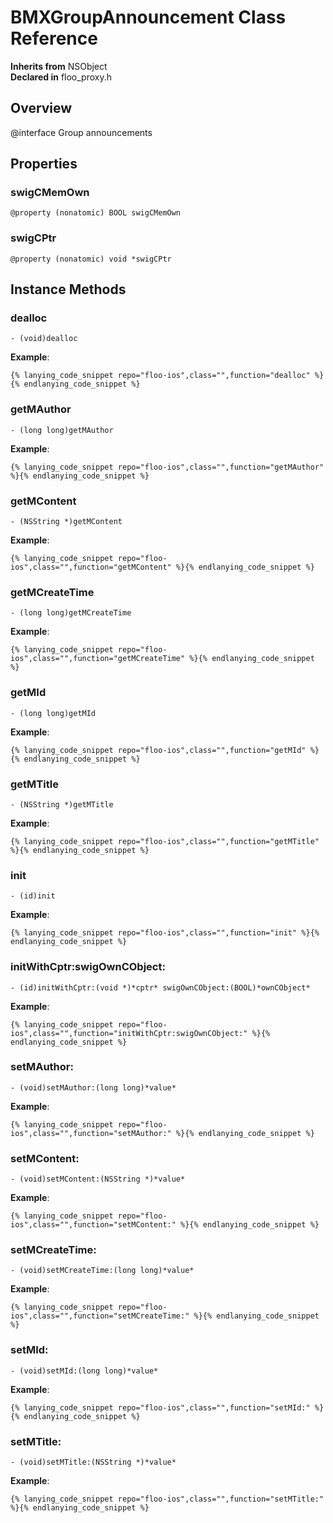 # BMXGroupAnnouncement Class Reference

  **Inherits from** NSObject  
  **Declared in** floo_proxy.h  

## Overview

@interface Group announcements

## Properties

<a name="//api/name/swigCMemOwn" title="swigCMemOwn"></a>
### swigCMemOwn

`@property (nonatomic) BOOL swigCMemOwn`

<a name="//api/name/swigCPtr" title="swigCPtr"></a>
### swigCPtr

`@property (nonatomic) void *swigCPtr`

<a title="Instance Methods" name="instance_methods"></a>
## Instance Methods

<a name="//api/name/dealloc" title="dealloc"></a>
### dealloc

`- (void)dealloc`

<a name="//api/name/getMAuthor" title="getMAuthor"></a>
**Example**:
```
{% lanying_code_snippet repo="floo-ios",class="",function="dealloc" %}{% endlanying_code_snippet %}
```
### getMAuthor

`- (long long)getMAuthor`

<a name="//api/name/getMContent" title="getMContent"></a>
**Example**:
```
{% lanying_code_snippet repo="floo-ios",class="",function="getMAuthor" %}{% endlanying_code_snippet %}
```
### getMContent

`- (NSString *)getMContent`

<a name="//api/name/getMCreateTime" title="getMCreateTime"></a>
**Example**:
```
{% lanying_code_snippet repo="floo-ios",class="",function="getMContent" %}{% endlanying_code_snippet %}
```
### getMCreateTime

`- (long long)getMCreateTime`

<a name="//api/name/getMId" title="getMId"></a>
**Example**:
```
{% lanying_code_snippet repo="floo-ios",class="",function="getMCreateTime" %}{% endlanying_code_snippet %}
```
### getMId

`- (long long)getMId`

<a name="//api/name/getMTitle" title="getMTitle"></a>
**Example**:
```
{% lanying_code_snippet repo="floo-ios",class="",function="getMId" %}{% endlanying_code_snippet %}
```
### getMTitle

`- (NSString *)getMTitle`

<a name="//api/name/init" title="init"></a>
**Example**:
```
{% lanying_code_snippet repo="floo-ios",class="",function="getMTitle" %}{% endlanying_code_snippet %}
```
### init

`- (id)init`

<a name="//api/name/initWithCptr:swigOwnCObject:" title="initWithCptr:swigOwnCObject:"></a>
**Example**:
```
{% lanying_code_snippet repo="floo-ios",class="",function="init" %}{% endlanying_code_snippet %}
```
### initWithCptr:swigOwnCObject:

`- (id)initWithCptr:(void *)*cptr* swigOwnCObject:(BOOL)*ownCObject*`

<a name="//api/name/setMAuthor:" title="setMAuthor:"></a>
**Example**:
```
{% lanying_code_snippet repo="floo-ios",class="",function="initWithCptr:swigOwnCObject:" %}{% endlanying_code_snippet %}
```
### setMAuthor:

`- (void)setMAuthor:(long long)*value*`

<a name="//api/name/setMContent:" title="setMContent:"></a>
**Example**:
```
{% lanying_code_snippet repo="floo-ios",class="",function="setMAuthor:" %}{% endlanying_code_snippet %}
```
### setMContent:

`- (void)setMContent:(NSString *)*value*`

<a name="//api/name/setMCreateTime:" title="setMCreateTime:"></a>
**Example**:
```
{% lanying_code_snippet repo="floo-ios",class="",function="setMContent:" %}{% endlanying_code_snippet %}
```
### setMCreateTime:

`- (void)setMCreateTime:(long long)*value*`

<a name="//api/name/setMId:" title="setMId:"></a>
**Example**:
```
{% lanying_code_snippet repo="floo-ios",class="",function="setMCreateTime:" %}{% endlanying_code_snippet %}
```
### setMId:

`- (void)setMId:(long long)*value*`

<a name="//api/name/setMTitle:" title="setMTitle:"></a>
**Example**:
```
{% lanying_code_snippet repo="floo-ios",class="",function="setMId:" %}{% endlanying_code_snippet %}
```
### setMTitle:

`- (void)setMTitle:(NSString *)*value*`

**Example**:
```
{% lanying_code_snippet repo="floo-ios",class="",function="setMTitle:" %}{% endlanying_code_snippet %}
```
